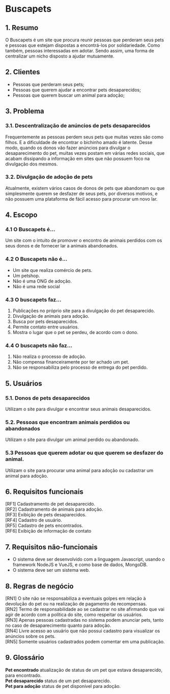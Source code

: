 ﻿# Buscapets

## 1. Resumo

O Buscapets é um site que procura reunir pessoas que perderam seus pets e pessoas que estejam dispostas a encontrá-los por solidariedade. Como também, pessoas interessadas em adotar. Sendo assim, uma forma de centralizar um nicho disposto a ajudar mutuamente.

## 2. Clientes

* Pessoas que perderam seus pets;
* Pessoas que querem ajudar a encontrar pets desaparecidos;
* Pessoas que querem buscar um animal para adoção;

## 3. Problema

### 3.1. Descentralização de anúncios de pets desaparecidos

Frequentemente as pessoas perdem seus pets que muitas vezes são como filhos. E a dificuldade de encontrar o bichinho amado é latente. Desse modo, quando os donos vão fazer anúncios para divulgar o desaparecimento do pet, muitas vezes postam em várias redes sociais, que acabam dissipando a informação em sites que não possuem foco na divulgação dos mesmos.

### 3.2. Divulgação de adoção de pets

Atualmente, existem vários casos de donos de pets que abandonam ou que simplesmente querem se desfazer de seus pets, por diversos motivos, e não possuem uma plataforma de fácil acesso para procurar um novo lar.

## 4. Escopo

### 4.1 O Buscapets é...

Um site com o intuito de promover o encontro de animais perdidos com os seus donos e de fornecer lar a animais abandonados. 

### 4.2 O Buscapets não é...

* Um site que realiza comércio de pets.
* Um petshop.
* Não é uma ONG de adoção.
* Não é uma rede social

### 4.3 O buscapets faz...

1. Publicações no próprio site para a divulgação do pet desaparecido.
2. Divulgação de animais para adoção.
3. Busca por pets desaparecidos.
4. Permite contato entre usuários.
5. Mostra o lugar que o pet se perdeu, de acordo com o dono.

### 4.4 O buscapets não faz...

1. Não realiza o processo de adoção.
2. Não compensa financeiramente por ter achado um pet.
3. Não se responsabiliza pelo processo de entrega do pet perdido.

## 5. Usuários

### 5.1. Donos de pets desaparecidos

Utilizam o site para divulgar e encontrar seus animais desaparecidos.

### 5.2. Pessoas que encontram animais perdidos ou abandonados

Utilizam o site para divulgar um animal perdido ou abandonado. 

### 5.3 Pessoas que querem adotar ou que querem se desfazer do animal.

Utilizam o site para procurar uma animal para adoção ou cadastrar um animal para adoção.

## 6. Requisitos funcionais

[RF1] Cadastramento de pet desaparecido.  
[RF2] Cadastramento de animais para adoção.  
[RF3] Exibição de pets desaparecidos.  
[RF4] Cadastro de usuário.  
[RF5] Cadastro de pets encontrados.  
[RF6] Exibição de informação de contato  


## 7. Requisitos não-funcionais

* O sistema deve ser desenvolvido com a linguagem Javascript, usando o framework NodeJS e VueJS, e como base de dados, MongoDB.
* O sistema deve ser um sistema web.

## 8. Regras de negócio

[RN1] O site não se responsabiliza a eventuais golpes em relação à devolução do pet ou na realização de pagamento de recompensas.  
[RN2] Termo de responsabilidade ao se cadastrar no site afirmando que vai agir de acordo com a política do site, como respeitar os usuários.  
[RN3] Apenas pessoas cadastradas no sistema podem anunciar pets, tanto no caso de desaparecimento quanto para adoção.  
[RN4] Livre acesso ao usuário que não possui cadastro para visualizar os anúncios sobre os pets.  
[RN5] Somente usuários cadastrados podem comentar em uma publicação.

## 9. Glossário

**Pet encontrado** atualização de status de um pet que estava desaparecido, para encontrado.  
**Pet desaparecido** status de um pet desaparecido.  
**Pet para adoção** status de pet disponível para adoção.  